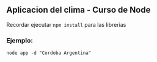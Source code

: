 ## Aplicacion del clima - Curso de Node

Recordar ejecutar ```npm install``` para las librerias

### Ejemplo:
```
node app -d "Cordoba Argentina"
```